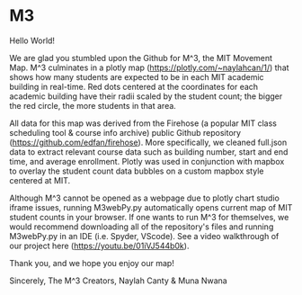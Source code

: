 # M3
Hello World!

We are glad you stumbled upon the Github for M^3, the MIT Movement Map. M^3 culminates in a plotly map (https://plotly.com/~naylahcan/1/) that shows how many students are expected to be in each MIT academic building in real-time. Red dots centered at the coordinates for each academic building have their radii scaled by the student count; the bigger the red circle, the more students in that area.

All data for this map was derived from the Firehose (a popular MIT class scheduling tool & course info archive) public Github repository (https://github.com/edfan/firehose). More specifically, we cleaned full.json data to extract relevant course data such as building number, start and end time, and average enrollment. Plotly was used in conjunction with mapbox to overlay the student count data bubbles on a custom mapbox style centered at MIT. 

Although M^3 cannot be opened as a webpage due to plotly chart studio iframe issues, running M3webPy.py automatically opens current map of MIT student counts in your browser. If one wants to run M^3 for themselves, we would recommend downloading all of the repository's files and running M3webPy.py in an IDE (i.e. Spyder, VScode). See a video walkthrough of our project here (https://youtu.be/01iVJ544b0k).

Thank you, and we hope you enjoy our map!

Sincerely, 
The M^3 Creators, Naylah Canty & Muna Nwana
